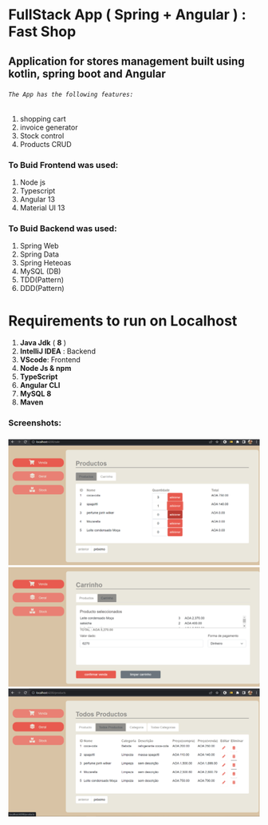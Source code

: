 # FullStack App ( Spring + Angular ) : Fast Shop



## Application for stores management built using kotlin, spring boot and Angular

###### `The App has the following features:`

1. shopping cart
2. invoice generator 
3. Stock control
4. Products CRUD

### To Buid Frontend was used:

1. Node js
2. Typescript
3. Angular 13
4. Material UI 13

### To Buid Backend was used:

1. Spring Web
3. Spring Data
4. Spring Heteoas
6.  MySQL (DB)
7. TDD(Pattern)
8. DDD(Pattern)


# 	Requirements to run on Localhost

1. **Java Jdk** ( **8** )
2.  **IntelliJ IDEA**  :  Backend
3. **VScode**:  Frontend
5. **Node Js & npm**
6. **TypeScript**
7. **Angular CLI** 
8. **MySQL 8**
9. **Maven**


<h3> Screenshots: <h3>

<p align="center"> 
    <img src="screenshots/img1.png">
    <img src="screenshots/img2.png">
    <img src="screenshots/img3.png">

</p>

